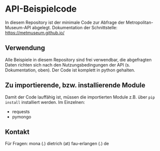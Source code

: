 # API-Beispielcode

In diesem Repository ist der minimale Code zur Abfrage der Metropolitan-Museum-API abgelegt. Dokumentation der Schnittstelle: https://metmuseum.github.io/

## Verwendung

Alle Beispiele in diesem Repository sind frei verwendbar, die abgefragten Daten richten sich nach den Nutzungsbedingungen der API (s. Dokumentation, oben). Der Code ist komplett in python gehalten.

## Zu importierende, bzw. installierende Module

Damit der Code lauffähig ist, müssen die importierten Module z.B. über `pip install` installiert werden. Im Einzelnen:
* requests
* pymongo

## Kontakt

Für Fragen: mona (.) dietrich (at) fau-erlangen (.) de
